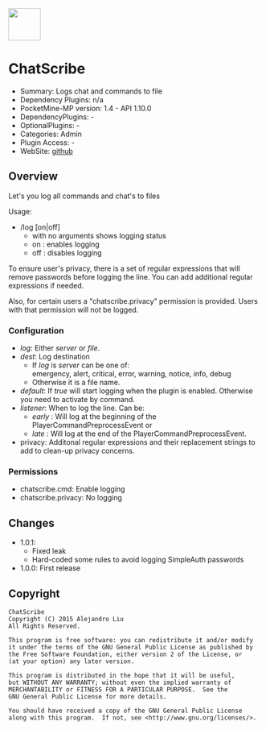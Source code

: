 <img src="https://raw.githubusercontent.com/alejandroliu/bad-plugins/master/Media/ChatScribe-icon.png" style="width:64px;height:64px" width="64" height="64"/>

ChatScribe
==========

* Summary: Logs chat and commands to file
* Dependency Plugins: n/a
* PocketMine-MP version: 1.4 - API 1.10.0
* DependencyPlugins: -
* OptionalPlugins: -
* Categories: Admin
* Plugin Access: -
* WebSite: [github](https://github.com/alejandroliu/bad-plugins/tree/master/ChatScribe)

Overview
--------

Let's you log all commands and chat's to files

Usage:

* /log [on|off]
  * with no arguments shows logging status
  * on : enables logging
  * off : disables logging

To ensure user's privacy, there is a set of regular expressions that
will remove passwords before logging the line.  You can add additional
regular expressions if needed.

Also, for certain users a "chatscribe.privacy" permission is provided.
Users with that permission will not be logged.


### Configuration

* _log_: Either _server_ or _file_.
* _dest_: Log destination
  * If _log_ is _server_ can be one of:  
    emergency, alert, critical, error, warning, notice, info, debug
  * Otherwise it is a file name.
* _default_: If _true_ will start logging when the plugin is enabled.
  Otherwise you need to activate by command.
* _listener_: When to log the line.  Can be:
  * _early_ : Will log at the beginning of the
    PlayerCommandPreprocessEvent or
  * _late_ : Will log at the end of the PlayerCommandPreprocessEvent.
* privacy: Additonal regular expressions and their replacement strings
  to add to clean-up privacy concerns.

### Permissions

* chatscribe.cmd: Enable logging
* chatscribe.privacy: No logging

Changes
-------

* 1.0.1:
  * Fixed leak
  * Hard-coded some rules to avoid logging SimpleAuth passwords
* 1.0.0: First release

Copyright
---------

    ChatScribe
    Copyright (C) 2015 Alejandro Liu
    All Rights Reserved.

    This program is free software: you can redistribute it and/or modify
    it under the terms of the GNU General Public License as published by
    the Free Software Foundation, either version 2 of the License, or
    (at your option) any later version.

    This program is distributed in the hope that it will be useful,
    but WITHOUT ANY WARRANTY; without even the implied warranty of
    MERCHANTABILITY or FITNESS FOR A PARTICULAR PURPOSE.  See the
    GNU General Public License for more details.

    You should have received a copy of the GNU General Public License
    along with this program.  If not, see <http://www.gnu.org/licenses/>.
